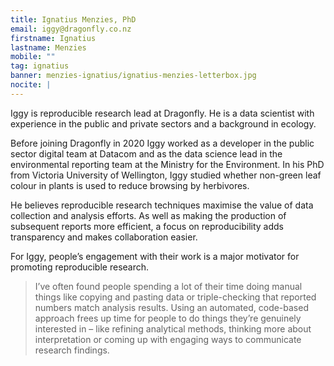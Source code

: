 ```yaml
---
title: Ignatius Menzies, PhD
email: iggy@dragonfly.co.nz
firstname: Ignatius
lastname: Menzies
mobile: ""
tag: ignatius
banner: menzies-ignatius/ignatius-menzies-letterbox.jpg
nocite: |
---
```


Iggy is reproducible research lead at Dragonfly. He is a data scientist with experience in the public and private sectors and a background in ecology.

<!--more-->

Before joining Dragonfly in 2020 Iggy worked as a developer in the public sector digital team at Datacom and as the data science lead in the environmental reporting team at the Ministry for the Environment. In his PhD from Victoria University of Wellington, Iggy studied whether non-green leaf colour in plants is used to reduce browsing by herbivores.

He believes reproducible research techniques maximise the value of data collection and analysis efforts. As well as making the production of subsequent reports more efficient, a focus on reproducibility adds transparency and makes collaboration easier.

For Iggy, people’s engagement with their work is a major motivator for promoting reproducible research.

> I’ve often found people spending a lot of their time doing manual things like copying and pasting data or triple-checking that reported numbers match analysis results. Using an automated, code-based approach frees up time for people to do things they’re genuinely interested in – like refining analytical methods, thinking more about interpretation or coming up with engaging ways to communicate research findings.
